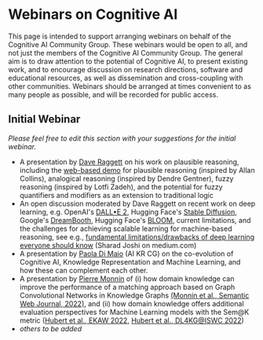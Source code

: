 # Webinars on Cognitive AI

This page is intended to support arranging webinars on behalf of the Cognitive AI Community Group. These webinars would be open to all, and not just the members of the Cognitive AI Community Group. The general aim is to draw attention to the potential of Cognitive AI, to present existing work, and to encourage discussion on research directions, software and educational resources, as well as dissemination and cross-coupling with other communities. Webinars should be arranged at times convenient to as many people as possible, and will be recorded for public access.

## Initial Webinar

_Please feel free to edit this section with your suggestions for the initial webinar._

* A presentation by [Dave Raggett](https://github.com/draggett) on his work on plausible reasoning, including the [web-based demo](https://www.w3.org/Data/demos/chunks/reasoning/) for plausible reasoning (inspired by Allan Collins), analogical reasoning (inspired by Dendre Gentner), fuzzy reasoning (inspired by Lotfi Zadeh), and the potential for fuzzy quantifiers and modifiers as an extension to traditional logic
* An open discussion moderated by Dave Raggett on recent work on deep learning, e.g. OpenAI's [DALL•E 2](https://openai.com/dall-e-2/), Hugging Face's [Stable Diffusion](https://huggingface.co/spaces/stabilityai/stable-diffusion), Google's [DreamBooth](https://dreambooth.github.io), Hugging Face's  [BLOOM](https://huggingface.co/bigscience/bloom), current limitations, and the challenges for achieving scalable learning for machine-based reasoning, see e.g., [fundamental limitations/drawbacks of deep learning everyone should know](https://medium.com/mlearning-ai/fundamental-limitations-drawbacks-of-deep-learning-models-everyone-should-know-71c6176575d5) (Sharad Joshi on medium.com)
* A presentation by [Paola Di Maio](https://github.com/Starborn) (AI KR CG) on the co-evolution of Cognitive AI, Knowledge Representation and Machine Learning, and how these can complement each other.
* A presentation by [Pierre Monnin](https://pmonnin.github.io/) of (i) how domain knowledge can improve the performance of a matching approach based on Graph Convolutional Networks in Knowledge Graphs [(Monnin et al., Semantic Web Journal, 2022)](https://content.iospress.com/articles/semantic-web/sw210452), and (ii) how domain knowledge offers additional evaluation perspectives for Machine Learning models with the Sem@K metric ([Hubert et al., EKAW 2022](https://hal.inria.fr/hal-03722881v3/document), [Hubert et al., DL4KG@ISWC 2022](https://hal.archives-ouvertes.fr/hal-03787512/document))
* _others to be added_

